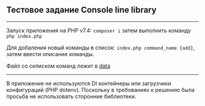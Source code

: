 ## Тестовое задание Console line library

----
Запуск приложения на PHP v7.4:
`composer i` затем выполнить команду `php index.php `

Для добаления новый команды в список: `index.php command_name {add}`, затем ввести описание команды.

Файл со скписком команд лежит в [data](/app/data/command_list.json)

---

В приложение не используются DI контейнеры или загрузчики конфигураций (PHP dotenv). 
Поскольку в требованиях к решению была просьба не использовать сторонние библиотеки.